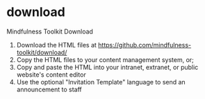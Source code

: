 # download
Mindfulness Toolkit Download

1) Download the HTML files at https://github.com/mindfulness-toolkit/download/
2) Copy the HTML files to your content management system, or;
3) Copy and paste the HTML into your intranet, extranet, or public website's content editor
4) Use the optional "Invitation Template" language to send an announcement to staff


